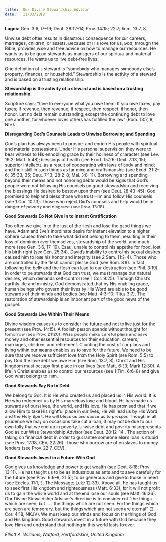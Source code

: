 ```yaml
---
title:  Our Divine Stewardship Advisor
date:   11/03/2018
---
```


**Logos:** Gen. 3:6, 17–19; Deut. 28:12–14; Prov. 14:15; 22:7; Rom. 13:7, 8

Unwise debt often results in disastrous consequence for our careers, marriages, children, or assets. Because of His love for us, God, through the Bible, provides wise and free advice on how to manage our resources. He wants us to be good stewards as managers of our spiritual and material resources. He wants us to live debt-free lives.

One definition of a steward is “somebody who manages somebody else’s property, finances, or household.” Stewardship is the activity of a steward and is based on a trusting relationship.

**Stewardship is the activity of a steward and is based on a trusting relationship.**

Scripture says: “Give to everyone what you owe them: If you owe taxes, pay taxes; if revenue, then revenue; if respect, then respect; if honor, then honor. Let no debt remain outstanding, except the continuing debt to love one another, for whoever loves others has fulfilled the law” (Rom. 13:7, 8, NIV).

**Disregarding God’s Counsels Leads to Unwise Borrowing and Spending**

God’s plan has always been to prosper and enrich His people with spiritual and material possessions. Under His personal supervision, they were to bear witness to His ennobling grace by their holiness of character (see Lev. 19:2; Matt. 5:48); blessings of health (see Exod. 15:26; Deut. 7:13, 15); superior intellects, as a result of cooperating with laws of body and mind; and their skill in such things as far ming and craftsmanship (see Exod. 31:2–6; 35:33, 35; Deut. 7:13; 28:2–8; Mal. 3:8–11). Borrowing and spending beyond their means and not honoring debts would be signs that God’s people were not following His counsels on good stewardship and receiving the blessings He desired to bestow upon them (see Deut. 28:43–45). God promised to help and bless those who trust Him and follow His counsels (see 1 Cor. 10:13). Those who reject God’s counsels and help would be in danger of poverty and disgrace (see Prov. 13:18).

**Good Stewards Do Not Give In to Instant Gratification**

Too often we give in to the lust of the flesh and lose the good things we have. Adam and Eve’s inordinate desire for instant elevation to a higher sphere caused them to take what did not belong to them, resulting in their loss of dominion over themselves, stewardship of the world, and much more (see Gen. 3:6, 17–19). Esau, unable to control his appetite for food, lost his birth right (see Gen. 25:34). David’s inability to control his sexual desires caused him to lose his honor and integrity (see 2 Sam. 11:2–4). Those who are controlled by the flesh cannot please God (see Rom. 8:8). In fact, following the belly and the flesh can lead to our destruction (see Phil. 3:19). In order to be stewards that God can trust, we must manage our natural desires, which demands self-control (see 1 Cor. 9:25). Through Christ’s earthly life and ministry, God demonstrated that by His enabling grace, human beings who govern their lives by His Word are able to be good stewards of their minds and bodies (see Matt. 4:3–10; Titus 3:7). The restoration of stewardship is an important part of the good news of the gospel.

**Good Stewards Live Within Their Means**

Divine wisdom causes us to consider the future and not to live just for the present (see Prov. 14:15). A foolish person spends without thought for tomorrow (see Prov. 21:20). Wise people make careful plans and save money and other essential resources for their education, careers, marriages, children, and retirement. Counting the cost of our plans and living within our means enables us to save for the future. We need to be sure that we receive sufficient love from the Holy Spirit (see Rom. 5:5) to pay God the love debt we owe Him (see Rom. 13:7, 8). Christ and His kingdom must occupy first place in our lives (see Matt. 6:33; Mark 12:30). A life in Christ enables us to control our resources (see 1 Tim. 6:6–8) and give God what belongs to Him.

**Good Stewards Say No to Debt**

We belong to God. It is He who created us and placed us in His world. It is He who redeemed us by His marvelous love and blood. He has made us stewards of ourselves, the world, and His love. He has promised that if we allow Him to take His rightful place in our lives, He will lead us by His Word and the Holy Spirit. He will bless us and cause us to prosper. Though in all prudence we may on occasions take out a loan, it may not be due to our own folly that we end up in poverty. Unwise debt and poverty misrepresents God as our Wise Stewardship Advisor (see Deut. 28:12–14). The action of taking on financial debt in order to guarantee someone else’s loan is stupid (see Prov. 17:18, CEV; 22:26). Those who borrow are often slaves to money lenders (see Prov. 22:7, CEV).

**Good Stewards Invest in a Future With God**

God gives us knowledge and power to get wealth (see Deut. 8:18; Prov. 13:11). He has taught us to be as industrious as ants and to save carefully for the future (see Prov. 6:6–8; 21:5); to be generous and give to those in need (see Eccles. 11:1, 2, The Message; Luke 12:33). Above all, He has taught us to seek first His kingdom and righteousness (Matt. 6:33), for it will not profit us to gain the whole world and at the end lose our souls (see Matt. 16:26). Our Divine Stewardship Advisor’s directive is to consider not “the things which are seen, but . . . the things which are not seen. For the things which are seen are temporary, but the things which are not seen are eternal” (2 Cor. 4:18, NKJV). We must keep our minds and focus on the things of God and His kingdom. Good stewards invest in a future with God because they love Him and understand that nothing in this world lasts forever.

_Elliott A. Williams, Watford, Hertfordshire, United Kingdom_